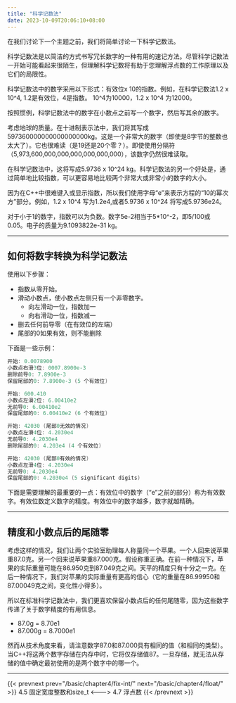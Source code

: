 ```yaml
---
title: "科学记数法"
date: 2023-10-09T20:06:10+08:00
---
```


在我们讨论下一个主题之前，我们将简单讨论一下科学记数法。

科学记数法是以简洁的方式书写冗长数字的一种有用的速记方法。尽管科学记数法一开始可能看起来很陌生，但理解科学记数将有助于您理解浮点数的工作原理以及它们的局限性。

科学记数法中的数字采用以下形式：有效位x 10的指数。例如，在科学记数法1.2 x 10^4, 1.2是有效位，4是指数。 10^4为10000，1.2 x 10^4 为12000。

按照惯例，科学记数法中的数字在小数点之前写一个数字，然后写其余的数字。

考虑地球的质量。在十进制表示法中，我们将其写成597360000000000000000kg。这是一个非常大的数字（即使是8字节的整数也太大了）。它也很难读（是19还是20个零？）。即使使用分隔符（5,973,600,000,000,000,000,000,000），该数字仍然很难读取。

在科学记数法中，这将写成5.9736 x 10^24 kg。科学记数法的另一个好处是，通过简单地比较指数，可以更容易地比较两个非常大或非常小的数字的大小。

因为在C++中很难键入或显示指数，所以我们使用字母“e”来表示方程的“10的幂次方”部分。例如，1.2 x 10^4 写为1.2e4,或者5.9736 x 10^24 将写成5.9736e24。

对于小于1的数字，指数可以为负数。数字5e-2相当于5*10^-2，即5/100或0.05。电子的质量为9.1093822e-31 kg。

***
## 如何将数字转换为科学记数法

使用以下步骤：

+ 指数从零开始。
+ 滑动小数点，使小数点左侧只有一个非零数字。
    - 向左滑动一位，指数加一
    - 向右滑动一位，指数减一
+ 删去任何前导零（在有效位的左端）
+ 尾部的0如果有效，则不能删除

下面是一些示例：

```C++
开始: 0.0078900
小数点右滑3位: 0007.8900e-3
删除前导0: 7.8900e-3
保留尾部的0: 7.8900e-3 (5 个有效位)
```

```C++
开始: 600.410
小数点左滑2位: 6.00410e2
无前导0: 6.00410e2
保留尾部的0: 6.00410e2 (6 个有效位)
```

```C++
开始: 42030 (尾部0无效的情况)
小数点左滑4位: 4.2030e4
无前导0: 4.2030e4
删除尾部的0: 4.203e4 (4 个有效位)
```

```C++
开始: 42030 (尾部0有效的情况)
小数点左滑4位: 4.2030e4
无前导0: 4.2030e4
保留尾部的0: 4.2030e4 (5 significant digits)
```

下面是需要理解的最重要的一点：有效位中的数字（“e”之前的部分）称为有效数字。有效位数定义数字的精度。有效位中的数字越多，数字就越精确。

***
## 精度和小数点后的尾随零

考虑这样的情况，我们让两个实验室助理每人称量同一个苹果。一个人回来说苹果重87.0克。另一个回来说苹果重87.000克。假设称重正确。在前一种情况下，苹果的实际重量可能在86.950克到87.049克之间。天平的精度只有十分之一克。在后一种情况下，我们对苹果的实际重量有更高的信心（它的重量在86.99950和87.00049克之间，变化性小得多）。

所以在标准科学记数法中，我们更喜欢保留小数点后的任何尾随零，因为这些数字传递了关于数字精度的有用信息。

+ 87.0g = 8.70e1
+ 87.000g = 8.7000e1

然而从技术角度来看，请注意数字87.0和87.000具有相同的值（和相同的类型）。当C++将这两个数字存储在内存中时，它将仅存储值87。一旦存储，就无法从存储的值中确定最初使用的是两个数字中的哪一个。

***

{{< prevnext prev="/basic/chapter4/fix-int/" next="/basic/chapter4/float/" >}}
4.5 固定宽度整数和size_t
<--->
4.7 浮点数
{{< /prevnext >}}
